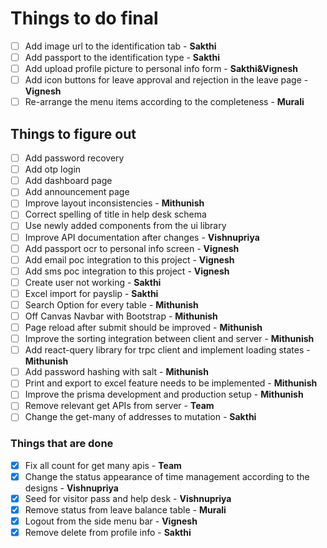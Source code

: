 # Things to do final

- [ ] Add image url to the identification tab - **Sakthi**
- [ ] Add passport to the identification type - **Sakthi**
- [ ] Add upload profile picture to personal info form - **Sakthi&Vignesh**
- [ ] Add icon buttons for leave approval and rejection in the leave page - **Vignesh**
- [ ] Re-arrange the menu items according to the completeness - **Murali**

## Things to figure out

- [ ] Add password recovery
- [ ] Add otp login
- [ ] Add dashboard page
- [ ] Add announcement page
- [ ] Improve layout inconsistencies - **Mithunish**
- [ ] Correct spelling of title in help desk schema
- [ ] Use newly added components from the ui library
- [ ] Improve API documentation after changes - **Vishnupriya**
- [ ] Add passport ocr to personal info screen - **Vignesh**
- [ ] Add email poc integration to this project - **Vignesh**
- [ ] Add sms poc integration to this project - **Vignesh**
- [ ] Create user not working - **Sakthi**
- [ ] Excel import for payslip - **Sakthi**
- [ ] Search Option for every table - **Mithunish**
- [ ] Off Canvas Navbar with Bootstrap - **Mithunish**
- [ ] Page reload after submit should be improved - **Mithunish**
- [ ] Improve the sorting integration between client and server - **Mithunish**
- [ ] Add react-query library for trpc client and implement loading states - **Mithunish**
- [ ] Add password hashing with salt - **Mithunish**
- [ ] Print and export to excel feature needs to be implemented - **Mithunish**
- [ ] Improve the prisma development and production setup - **Mithunish**
- [ ] Remove relevant get APIs from server - **Team**
- [ ] Change the get-many of addresses to mutation - **Sakthi**

### Things that are done

- [x] Fix all count for get many apis - **Team**
- [x] Change the status appearance of time management according to the designs - **Vishnupriya**
- [x] Seed for visitor pass and help desk - **Vishnupriya**
- [x] Remove status from leave balance table - **Murali**
- [x] Logout from the side menu bar - **Vignesh**
- [x] Remove delete from profile info - **Sakthi**
